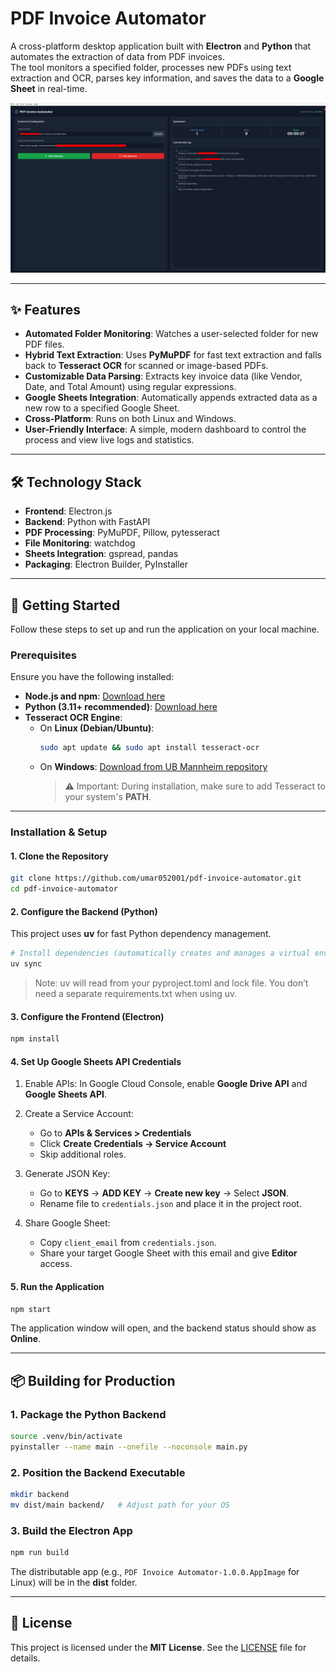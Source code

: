 
# PDF Invoice Automator

A cross-platform desktop application built with **Electron** and **Python** that automates the extraction of data from PDF invoices.  
The tool monitors a specified folder, processes new PDFs using text extraction and OCR, parses key information, and saves the data to a **Google Sheet** in real-time.

<p align="center">
  <img src="data/image.png" alt="PDF Invoice Automator" width="1000"/>
</p>

---

## ✨ Features

- **Automated Folder Monitoring**: Watches a user-selected folder for new PDF files.  
- **Hybrid Text Extraction**: Uses **PyMuPDF** for fast text extraction and falls back to **Tesseract OCR** for scanned or image-based PDFs.  
- **Customizable Data Parsing**: Extracts key invoice data (like Vendor, Date, and Total Amount) using regular expressions.  
- **Google Sheets Integration**: Automatically appends extracted data as a new row to a specified Google Sheet.  
- **Cross-Platform**: Runs on both Linux and Windows.  
- **User-Friendly Interface**: A simple, modern dashboard to control the process and view live logs and statistics.  

---

## 🛠 Technology Stack

- **Frontend**: Electron.js  
- **Backend**: Python with FastAPI  
- **PDF Processing**: PyMuPDF, Pillow, pytesseract  
- **File Monitoring**: watchdog  
- **Sheets Integration**: gspread, pandas  
- **Packaging**: Electron Builder, PyInstaller  

---

## 🚀 Getting Started

Follow these steps to set up and run the application on your local machine.

### Prerequisites

Ensure you have the following installed:

- **Node.js and npm**: [Download here](https://nodejs.org)  
- **Python (3.11+ recommended)**: [Download here](https://www.python.org)  
- **Tesseract OCR Engine**:  
  - On **Linux (Debian/Ubuntu)**:
    ```bash
    sudo apt update && sudo apt install tesseract-ocr
    ```
  - On **Windows**: [Download from UB Mannheim repository](https://github.com/UB-Mannheim/tesseract/wiki)  
    > ⚠️ Important: During installation, make sure to add Tesseract to your system's **PATH**.

---

### Installation & Setup

#### 1. Clone the Repository
```bash
git clone https://github.com/umar052001/pdf-invoice-automator.git
cd pdf-invoice-automator
````
#### 2. Configure the Backend (Python)

This project uses **uv** for fast Python dependency management.

```bash
# Install dependencies (automatically creates and manages a virtual environment)
uv sync
```
> Note: uv will read from your pyproject.toml and lock file.
You don’t need a separate requirements.txt when using uv.
#### 3. Configure the Frontend (Electron)

```bash
npm install
```

#### 4. Set Up Google Sheets API Credentials

1. Enable APIs: In Google Cloud Console, enable **Google Drive API** and **Google Sheets API**.
2. Create a Service Account:

   * Go to **APIs & Services > Credentials**
   * Click **Create Credentials → Service Account**
   * Skip additional roles.
3. Generate JSON Key:

   * Go to **KEYS** → **ADD KEY** → **Create new key** → Select **JSON**.
   * Rename file to `credentials.json` and place it in the project root.
4. Share Google Sheet:

   * Copy `client_email` from `credentials.json`.
   * Share your target Google Sheet with this email and give **Editor** access.

#### 5. Run the Application

```bash
npm start
```

The application window will open, and the backend status should show as **Online**.

---

## 📦 Building for Production

### 1. Package the Python Backend

```bash
source .venv/bin/activate
pyinstaller --name main --onefile --noconsole main.py
```

### 2. Position the Backend Executable

```bash
mkdir backend
mv dist/main backend/   # Adjust path for your OS
```

### 3. Build the Electron App

```bash
npm run build
```

The distributable app (e.g., `PDF Invoice Automator-1.0.0.AppImage` for Linux) will be in the **dist** folder.

---

## 📜 License

This project is licensed under the **MIT License**.
See the [LICENSE](./LICENSE) file for details.


